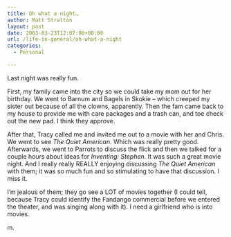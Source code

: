 ```yaml
---
title: Oh what a night…
author: Matt Stratton
layout: post
date: 2003-03-23T12:07:00+00:00
url: /life-in-general/oh-what-a-night
categories:
  - Personal

---
```

Last night was really fun.

First, my family came into the city so we could take my mom out for her birthday. We went to Barnum and Bagels in Skokie &#8211; which creeped my sister out because of all the clowns, apparently. Then the fam came back to my house to provide me with care packages and a trash can, and toe check out the new pad. I think they approve.

After that, Tracy called me and invited me out to a movie with her and Chris. We went to see _The Quiet American_. Which was really pretty good. Afterwards, we went to Parrots to discuss the flick and then we talked for a couple hours about ideas for _Inventing: Stephen_. It was such a great movie night. And I really really REALLY enjoying discussing _The Quiet American_ with them; it was so much fun and so stimulating to have that discussion. I miss it.

I&#8217;m jealous of them; they go see a LOT of movies together (I could tell, because Tracy could identify the Fandango commercial before we entered the theater, and was singing along with it). I need a girlfriend who is into movies.

m.
